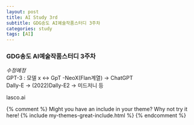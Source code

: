 ```yaml
---
layout: post
title: AI Study 3rd
subtitle: GDG송도 AI예술작품스터디 3주차
categories: study
tags: [AI]
---
```


<h3>GDG송도 AI예술작품스터디 3주차</h3>

  *수정예정*<br>
GPT-3 : 모델 x <-> GpT -NeoX(Flan계열) -> ChatGPT<br>
Dally-E -> (2022)Dally-E2 -> 미드저니 등

lasco.ai
 

{% comment %}
Might you have an include in your theme? Why not try it here!
{% include my-themes-great-include.html %}
{% endcomment %}
